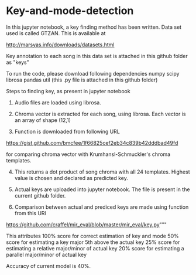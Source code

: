 # Key-and-mode-detection

In this jupyter notebook, a key finding method has been written.
Data set used is called GTZAN. This is available at 

http://marsyas.info/downloads/datasets.html

Key annotation to each song in this data set is attached in this github folder as "keys" 

To run the code, please download following dependencies
numpy
scipy
librosa
pandas
util (this .py file is attached in this github folder)

Steps to finding key, as present in jupyter notebook
1. Audio files are loaded using librosa.

2. Chroma vector is extracted for each song, using librosa. Each vector is an array of shape (12,1)

3. Function is downloaded from following URL 

https://gist.github.com/bmcfee/1f66825cef2eb34c839b42dddbad49fd

for comparing chroma vector with Krumhansl-Schmuckler's chroma templates.

4. This returns a dot product of song chroma with all 24 templates. Highest value is chosen and declared as predicted key.

5. Actual keys are uploaded into jupyter notebook. The file is present in the current github folder.

6. Comparison between actual and prediced keys are made using function from this URl

https://github.com/craffel/mir_eval/blob/master/mir_eval/key.py"""

This attributes 100% score for correct estimation of key and mode
50% score for estimating a key major 5th above the actual key
25% score for estimating a relative major/minor of actual key
20% score for estimating a parallel major/minor of actual key

Accuracy of current model is 40%.
